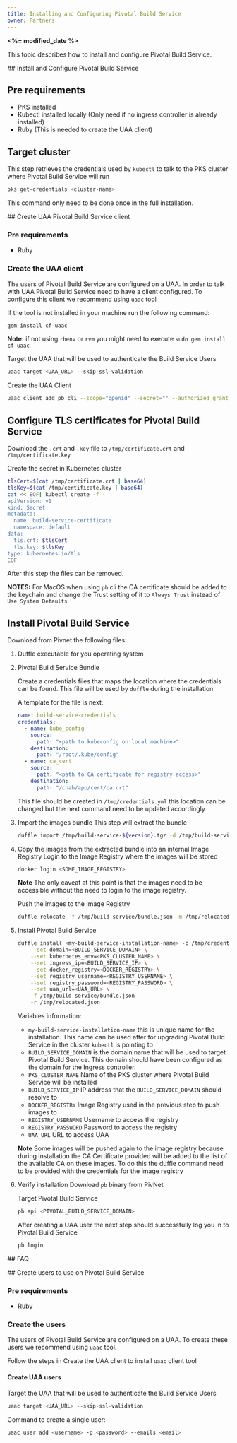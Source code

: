 ```yaml
---
title: Installing and Configuring Pivotal Build Service
owner: Partners
---
```


<strong><%= modified_date %></strong>

This topic describes how to install and configure Pivotal Build Service.

##<a id='install'></a> Install and Configure Pivotal Build Service

## Pre requirements

- PKS installed
- Kubectl installed locally (Only need if no ingress controller is already installed)
- Ruby (This is needed to create the UAA client)


## Target cluster

This step retrieves the credentials used by `kubectl` to talk to the
PKS cluster where Pivotal Build Service will run

```bash
pks get-credentials <cluster-name>
```

This command only need to be done once in the full installation.

##<a id='uaa-client-creation'></a> Create UAA Pivotal Build Service client

### Pre requirements
- Ruby

### Create the UAA client

The users of Pivotal Build Service are configured on a UAA.
In order to talk with UAA Pivotal Build Service need to have a client
configured. To configure this client we recommend using `uaac` tool

If the tool is not installed in your machine run the following command:
```bash
gem install cf-uaac
```

**Note:** if not using `rbenv` or `rvm` you might need to execute `sudo gem install cf-uaac`

Target the UAA that will be used to authenticate the Build Service Users
```bash
uaac target <UAA_URL> --skip-ssl-validation
```

Create the UAA Client
```bash
uaac client add pb_cli --scope="openid" --secret="" --authorized_grant_types="password,refresh_token" --access_token_validity 600 --refresh_token_validity 21600
```



## Configure TLS certificates for Pivotal Build Service

Download the `.crt` and `.key` file to `/tmp/certificate.crt` and `/tmp/certificate.key`

Create the secret in Kubernetes cluster

```bash
tlsCert=$(cat /tmp/certificate.crt | base64)
tlsKey=$(cat /tmp/certificate.key | base64)
cat << EOF| kubectl create -f -
apiVersion: v1
kind: Secret
metadata:
  name: build-service-certificate
  namespace: default
data:
  tls.crt: $tlsCert
  tls.key: $tlsKey
type: kubernetes.io/tls
EOF
```

After this step the files can be removed.

**NOTES:** For MacOS when using `pb` cli the CA certificate should be added to the keychain and change the Trust
setting of it to `Always Trust` instead of `Use System Defaults`


## Install Pivotal Build Service

Download from Pivnet the following files:
1) Duffle executable for you operating system
1) Pivotal Build Service Bundle

    Create a credentials files that maps the location where the credentials can be found.
    This file will be used by `duffle` during the installation
    
    A template for the file is next:
    ```yaml
    name: build-service-credentials
    credentials:
      - name: kube_config
        source:
          path: "<path to kubeconfig on local machine>"
        destination:
          path: "/root/.kube/config"
      - name: ca_cert
        source:
          path: "<path to CA certificate for registry access>"
        destination:
          path: "/cnab/app/cert/ca.crt"
    ```
    
    This file should be created in `/tmp/credentials.yml` this location can be changed but
    the next command need to be updated accordingly
1) Import the images bundle
    This step will extract the bundle
    ```bash
    duffle import /tmp/build-service-${version}.tgz -d /tmp/build-service/
    ```
1) Copy the images from the extracted bundle into an internal Image Registry
    Login to the Image Registry where the images will be stored
    ```bash
    docker login <SOME_IMAGE_REGISTRY>
    ```
    **Note** The only caveat at this point is that the images need to be accessible without the need to login to
    the image registry.
    
    Push the images to the Image Registry
    ```bash
    duffle relocate -f /tmp/build-service/bundle.json -m /tmp/relocated.json -p <SOME_IMAGE_REGISTRY>
    ```

1) Install Pivotal Build Service
    
    ```bash
    duffle install <my-build-service-installation-name> -c /tmp/credentials.yml  \
        --set domain=<BUILD_SERVICE_DOMAIN> \
        --set kubernetes_env=<PKS_CLUSTER_NAME> \
        --set ingress_ip=<BUILD_SERVICE_IP> \
        --set docker_registry=<DOCKER_REGISTRY> \
        --set registry_username=<REGISTRY_USERNAME> \
        --set registry_password=<REGISTRY_PASSWORD> \
        --set uaa_url=<UAA_URL> \
        -f /tmp/build-service/bundle.json
        -r /tmp/relocated.json
    ```
    
    Variables information:
    
    - `my-build-service-installation-name` this is unique name for the installation. 
    This name can be used after for upgrading Pivotal Build Service in the cluster `kubectl` is pointing to
    - `BUILD_SERVICE_DOMAIN` is the domain name that will be used to target Pivotal Build Service.
    This domain should have been configured as the domain for the Ingress controller.
    - `PKS_CLUSTER_NAME` Name of the PKS cluster where Pivotal Build Service will be installed
    - `BUILD_SERVICE_IP` IP address that the `BUILD_SERVICE_DOMAIN` should resolve to
    - `DOCKER_REGISTRY` Image Registry used in the previous step to push images to
    - `REGISTRY_USERNAME` Username to access the registry
    - `REGISTRY_PASSWORD` Password to access the registry
    - `UAA_URL` URL to access UAA
    
    **Note** Some images will be pushed again to the image registry because during installation the CA Certificate provided
    will be added to the list of the available CA on these images. To do this the duffle command need to be provided
    with the credentials for the image registry

1) Verify installation
    Download `pb` binary from PivNet
    
    Target Pivotal Build Service
    ```bash
    pb api <PIVOTAL_BUILD_SERVICE_DOMAIN>
    ```
    
    After creating a UAA user the next step should successfully log you in to Pivotal Build Service
    ```bash
    pb login
    ```

##<a id='faq'></a> FAQ

##<a id='users-create'></a> Create users to use on Pivotal Build Service

### Pre requirements
- Ruby

### Create the users

The users of Pivotal Build Service are configured on a UAA.
To create these users we recommend using `uaac` tool.

Follow the steps in <a url="#uaa-client-creation">Create the UAA client</a> to
install `uaac` client tool

#### Create UAA users

Target the UAA that will be used to authenticate the Build Service Users

```bash
uaac target <UAA_URL> --skip-ssl-validation
```

Command to create a single user:

```bash
uaac user add <username> -p <password> --emails <email>
```
